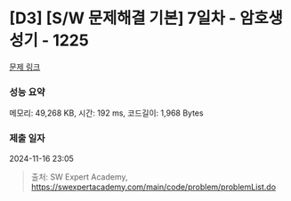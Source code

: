 # [D3] [S/W 문제해결 기본] 7일차 - 암호생성기 - 1225 

[문제 링크](https://swexpertacademy.com/main/code/problem/problemDetail.do?contestProbId=AV14uWl6AF0CFAYD) 

### 성능 요약

메모리: 49,268 KB, 시간: 192 ms, 코드길이: 1,968 Bytes

### 제출 일자

2024-11-16 23:05



> 출처: SW Expert Academy, https://swexpertacademy.com/main/code/problem/problemList.do